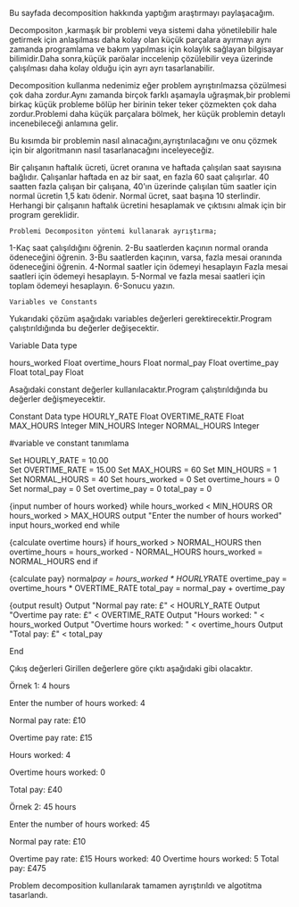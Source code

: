 Bu sayfada decomposition hakkında yaptığım araştırmayı paylaşacağım.

Decompositon ,karmaşık bir problemi veya sistemi daha yönetilebilir hale getirmek için anlaşılması daha kolay olan küçük parçalara ayırmayı aynı zamanda programlama ve bakım yapılması için kolaylık sağlayan bilgisayar bilimidir.Daha sonra,küçük paröalar inccelenip çözülebilir veya üzerinde çalışılması daha kolay olduğu için ayrı ayrı tasarlanabilir.

Decomposition kullanma nedenimiz eğer problem ayrıştırılmazsa çözülmesi çok daha zordur.Aynı zamanda birçok farklı aşamayla uğraşmak,bir problemi birkaç küçük probleme bölüp her birinin teker teker çözmekten çok daha zordur.Problemi daha küçük parçalara bölmek, her küçük problemin detaylı incenebileceği anlamına gelir.

Bu kısımda bir problemin nasıl alınacağını,ayrıştırılacağını ve onu çözmek için bir algoritmanın nasıl tasarlanacağını inceleyeceğiz.

Bir çalışanın haftalık ücreti, ücret oranına ve haftada çalışılan saat sayısına bağlıdır. Çalışanlar haftada en az bir saat, en fazla 60 saat çalışırlar. 40 saatten fazla çalışan bir çalışana, 40'ın üzerinde çalışılan tüm saatler için normal ücretin 1,5 katı ödenir. Normal ücret, saat başına 10 sterlindir. Herhangi bir çalışanın haftalık ücretini hesaplamak ve çıktısını almak için bir program gereklidir.

    Problemi Decompositon yöntemi kullanarak ayrıştırma;

1-Kaç saat çalışıldığını öğrenin.
2-Bu saatlerden kaçının normal oranda ödeneceğini öğrenin.
3-Bu saatlerden kaçının, varsa, fazla mesai oranında ödeneceğini öğrenin.
4-Normal saatler için ödemeyi hesaplayın Fazla mesai saatleri için ödemeyi hesaplayın.
5-Normal ve fazla mesai saatleri için toplam ödemeyi hesaplayın.
6-Sonucu yazın.

    Variables ve Constants

Yukarıdaki çözüm aşağıdakı variables değerleri gerektirecektir.Program çalıştırıldığında bu değerler değişecektir.

Variable Data type

hours_worked Float
overtime_hours Float
normal_pay Float
overtime_pay Float
total_pay Float

Asağıdaki constant değerler kullanılacaktır.Program çalıştırıldığında bu değerler değişmeyecektir.

Constant Data type
HOURLY_RATE Float
OVERTIME_RATE Float
MAX_HOURS Integer
MIN_HOURS Integer
NORMAL_HOURS Integer

#variable ve constant tanımlama

Set HOURLY_RATE = 10.00  
Set OVERTIME_RATE = 15.00
Set MAX_HOURS = 60
Set MIN_HOURS = 1
Set NORMAL_HOURS = 40
Set hours_worked = 0
Set overtime_hours = 0
Set normal_pay = 0
Set overtime_pay = 0
total_pay = 0

{input number of hours worked}
while hours_worked < MIN_HOURS OR hours_worked > MAX_HOURS
output "Enter the number of hours worked"
input hours_worked
end while

{calculate overtime hours}
if hours_worked > NORMAL_HOURS then
overtime_hours = hours_worked - NORMAL_HOURS
hours_worked = NORMAL_HOURS
end if

{calculate pay}
normal*pay = hours_worked * HOURLY*RATE
overtime_pay = overtime_hours * OVERTIME_RATE
total_pay = normal_pay + overtime_pay

{output result}
Output "Normal pay rate: £" < HOURLY_RATE
Output "Overtime pay rate: £" < OVERTIME_RATE
Output "Hours worked: " < hours_worked
Output "Overtime hours worked: " < overtime_hours
Output "Total pay: £" < total_pay

End

Çıkış değerleri
Girillen değerlere göre çıktı aşağıdaki gibi olacaktır.

Örnek 1: 4 hours

Enter the number of hours worked: 4

Normal pay rate: £10

Overtime pay rate: £15

Hours worked: 4

Overtime hours worked: 0

Total pay: £40

Örnek 2: 45 hours

Enter the number of hours worked: 45

Normal pay rate: £10

Overtime pay rate: £15
Hours worked: 40
Overtime hours worked: 5
Total pay: £475

Problem decomposition kullanılarak tamamen ayrıştırıldı ve algotitma tasarlandı.
